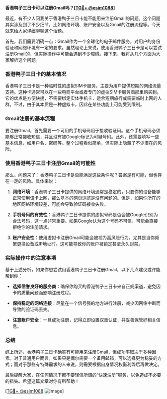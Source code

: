 **香港鸭子三日卡可以注册Gmail吗？[[TG💪+ @esim1088](https://t.me/s/esim1088)]**

最近，有不少人问我关于香港鸭子三日卡能不能用来注册Gmail的问题。这个问题其实涉及到了不少细节，比如网络环境、账户安全以及Gmail的注册流程等。今天就来给大家详细聊聊这个话题。

首先，我们需要明确一点：Gmail作为一个全球化的电子邮件服务，对用户的身份验证和网络环境有一定的要求。虽然理论上来说，使用香港鸭子三日卡是可以尝试注册Gmail的，但实际操作中可能会遇到不少障碍。接下来，我将从几个方面为大家解析这个问题。

### 香港鸭子三日卡的基本情况

香港鸭子三日卡是一种临时性的虚拟SIM卡服务，主要为用户提供短期的网络流量支持。这种卡通常可以在一些电商平台或者专门的虚拟SIM卡服务商那里购买到。它的优点是方便快捷，不需要绑定实体手机卡，适合短期旅行或需要临时上网的人群。不过，由于其本质是一种虚拟卡，因此在某些功能上可能受到限制。

### Gmail注册的基本流程

要注册Gmail，首先需要一个可用的手机号码用于接收验证码。这个手机号码必须能够正常接收短信，并且没有被Google标记为可疑号码。此外，还需要填写一些基本信息，如用户名、密码等。整个过程看似简单，但实际上隐藏了不少潜在的风险。

### 使用香港鸭子三日卡注册Gmail的可能性

那么，问题来了：香港鸭子三日卡是否能满足这些条件呢？答案是有可能，但也存在一定的风险。具体来说：

1. **网络环境**：香港鸭子三日卡提供的网络环境通常是稳定的，只要你的设备能够正常使用该卡上网，那么基本的网页浏览是没有问题的。但是，如果你所在的地区网络环境较差，可能会导致验证码接收失败。

2. **手机号码的有效性**：香港鸭子三日卡提供的虚拟号码是否会被Google识别为合法号码，这一点非常重要。如果Google认为这个号码不可信，可能会直接拒绝你的注册请求。

3. **账户安全性**：使用虚拟卡注册Gmail可能会被视为高风险行为，尤其是当你频繁更换设备或IP地址时。这可能导致你的账户被锁定甚至永久封禁。

### 实际操作中的注意事项

基于上述分析，如果你想尝试用香港鸭子三日卡注册Gmail，以下几点建议或许能帮到你：

- **选择信誉良好的服务商**：确保你购买的香港鸭子三日卡来自正规渠道，避免因卡的质量问题而影响注册过程。
  
- **保持稳定的网络连接**：尽量在一个信号强的地方进行注册，减少因网络中断而导致的验证码丢失。

- **注意账户安全**：一旦成功注册，记得立即设置双重认证，并妥善保管好相关信息。

### 总结

综上所述，香港鸭子三日卡确实有可能用来注册Gmail，但成功率取决于多种因素。对于普通用户而言，如果只是偶尔需要一个备用邮箱，可以选择更为稳妥的方式；而对于那些有特殊需求的人来说，则需要根据自身情况权衡利弊后再做决定。

最后提醒大家，在任何情况下都不要轻信所谓的“快速注册”服务，以免造成不必要的损失。希望这篇文章对你有所帮助！

[[TG💪+ @esim1088](https://t.me/s/esim1088) ![Image](https://i.postimg.cc/4NQfJmqS/Snipaste-2025-05-13-00-14-12.png)]